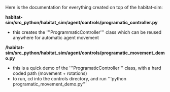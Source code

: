 Here is the documentation for everything created on top of the habitat-sim: 

**habitat-sim/src_python/habitat_sim/agent/controls/programatic_controller.py**
- this creates the '''ProgrammaticController''' class which can be reused anywhere for automatic agent movement

**/habitat-sim/src_python/habitat_sim/agent/controls/programatic_movement_demo.py**
- this is a quick demo of the '''ProgramaticController''' class, with a hard coded path (movement + rotations)
- to run, cd into the controls directory, and run '''python programatic_movement_demo.py'''

  
